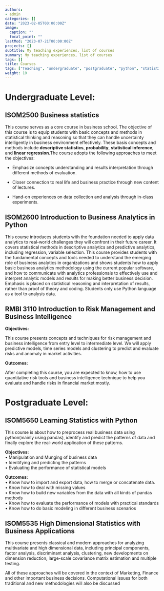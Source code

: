 ```yaml
---
authors:
- admin
categories: []
date: "2023-02-05T00:00:00Z"
image:
  caption: ""
  focal_point: ""
lastMod: "2023-07-21T00:00:00Z"
projects: []
subtitle: My teaching experiences, list of courses
summary: My teaching experiences, list of courses
tags: []
title: Courses
tags: ["Teaching", "undergraduate", "postgraduate", "python", "statistics"]
weight: 10
---
```


# Undergraduate Level:

## **ISOM2500 Business statistics**

This course serves as a core course in business school. The objective of this course is to equip students with basic concepts and methods in statistical thinking and reasoning so that they can handle uncertainty intelligently in business environment effectively. These basis concepts and methods include **descriptive statistics**, **probability**, **statistical inference**, and **linear regression**.The course adopts the following approaches to meet the objectives:

-   Emphasize concepts understanding and results interpretation through different methods of evaluation.

-   Closer connection to real life and business practice through new content of lectures.

-   Hand-on experiences on data collection and analysis through in-class experiments.

## **ISOM2600 Introduction to Business Analytics in Python**

This course introduces students with the foundation needed to apply data analytics to real-world challenges they will confront in their future career. It covers statistical methods in descriptive analytics and predictive analytics, including regression, variable selection. This course provides students with the fundamental concepts and tools needed to understand the emerging role of business analytics in organizations and shows students how to apply basic business analytics methodology using the current popular software, and how to communicate with analytics professionals to effectively use and interpret analytic models and results for making better business decision. Emphasis is placed on statistical reasoning and interpretation of results, rather than proof of theory and coding. Students only use Python language as a tool to analysis data.

## **RMBI 3110 Introduction to Risk Management and Business Intelligence**

**Objectives:**

This course presents concepts and techniques for risk management and business intelligence from entry level to intermediate level. We will apply predictive models, time series models and clustering to predict and evaluate risks and anomaly in market activities.

**Outcomes:**

After completing this course, you are expected to know, how to use quantitative risk tools and business intelligence technique to help you evaluate and handle risks in financial market mostly.

# Postgraduate Level:

## **ISOM5650 Learning Statistics with Python**

This course is about how to preprocess real business data using python(mainly using pandas), identify and predict the patterns of data and finally explore the real-world application of these patterns.

**Objectives:**  
• Manipulation and Munging of business data  
• Identifying and predicting the patterns  
• Evaluating the performance of statistical models

**Outcomes:**  
• Know how to import and export data, how to merge or concatenate data.  
• Know how to deal with missing values  
• Know how to build new variables from the data with all kinds of pandas methods  
• Know how to evaluate the performance of models with practical standards  
• Know how to do basic modeling in different business scenarios

## **ISOM5535 High Dimensional Statistics with Business Applications**

This course presents classical and modern approaches for analyzing multivariate and high dimensional data, including principal components, factor analysis, discriminant analysis, clustering, new developments on dimension reduction, large-scale covariance matrix estimation and multiple testing.

All of these approaches will be covered in the context of Marketing, Finance and other important business decisions. Computational issues for both traditional and new methodologies will also be discussed
